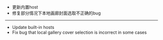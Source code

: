 - 更新内置host
- 修复部分情况下本地画廊封面选取不正确的bug

--------------------

- Update built-in hosts
- Fix bug that local gallery cover selection is incorrect in some cases